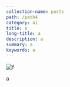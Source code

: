 ```yaml
---
collection-name: posts
path: /path4
category: ai
title: a
long-title: a
description: a
summary: a
keywords: a
---
```

![f](/src/assets/top-tech-issues-post.jpg "f")

a
